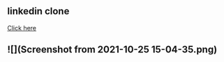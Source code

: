 ## linkedin clone
[Click here](https://linedin-clone.vercel.app/)

## ![](Screenshot from 2021-10-25 15-04-35.png)
